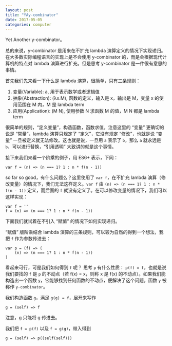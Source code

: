 ```yaml
---
layout: post
title: "YAy-combinator"
date: 2017-05-05
categories: computer
---
```


Yet Another y-combinator。

总的来说，y-combinator 是用来在不扩充 lambda 演算定义的情况下实现递归。在大多数实际编程语言的实现上是不会使用 y-combinator 的，而是会根据现代计算机的特点对 lambda 演算进行扩充。但是思考 y-combinator 是一件很有意思的事情。

首先我们先来看一下什么是 lambda 演算，很简单，只有三条规则：
1. 变量(Variable): a, 用于表示数学或者逻辑值
2. 抽象(Abstraction): (λx.M), 函数的定义，输入是 x，输出是 M，变量 x 的使用范围在 M 内，M 是 lambda term
3. 应用(Application): (M N), 使用参数 N 求函数 M 的值，M N 都是 lambda term

很简单的规则，“定义变量”，构造函数，函数求值。注意这里的 “变量” 更确切的说是 “常量”，lambda 演算只规定了 “定义”，它没有规定 “修改”，也就是说 “变量” 一旦被定义就无法修改。这也就是说，一旦用 `a` 表示了 `b`，那么 `a` 就永远是 `b`，可以进行替换，“引用透明” 大致讲的就是这个事情。

接下来我们来看一个阶乘的例子，用 ES6+ 表示，下同：

```
var f = (n) => (n === 1? 1 : n * f(n - 1)) 
```

so far so good，有什么问题么？这里使用了 `var f`，在不扩充 lambda 演算（修改变量）的情况下，我们无法这样定义。`var f` 由 `(n) => (n === 1? 1 : n * f(n - 1))` 定义，而后面的 `f` 就没有定义了。在可以修改变量的情况下，我们可以这样实现：
```
var f = ''
f = (n) => (n === 1? 1 : n * f(n - 1))
```
下面我们就试着在不引入 “赋值” 的情况下如何实现递归。

“赋值” 版阶乘结合 lambda 演算的三条规则，可以较为自然的得到一个想法，我把 `f` 作为参数传进去：
```
var p = (f) => (
    (n) => (n === 1? 1 : n * f(n - 1))
)
```
看起来可行，可是我们如何得到 `f` 呢？ 思考 `p` 有什么性质： `p(f) = f`，也就是说我们要找的 `f` 是 `p` 的不动点（若 f(x) = x，则称 x 是 f(x) 的不动点）。如果我们能构造出一个函数 `y`，它能够找到任何函数的不动点，便解决了这个问题。函数 `y` 被称作 `y-combinator`。

我们构造函数 `g`，满足 `g(g) = f`，展开来写作
```
g = (self) => f
```
注意，g 只能将 g 传进去。

我们把 `f = p(f)` 以及 `f = g(g)`，带入得到
```
g = (self) => p((self(self)))
```









